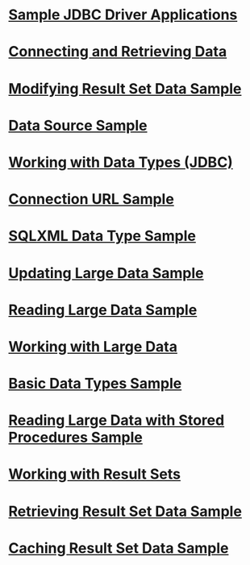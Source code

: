 # [Sample JDBC Driver Applications](sample-jdbc-driver-applications.md)
# [Connecting and Retrieving Data](connecting-and-retrieving-data.md)
# [Modifying Result Set Data Sample](modifying-result-set-data-sample.md)
# [Data Source Sample](data-source-sample.md)
# [Working with Data Types (JDBC)](working-with-data-types-jdbc.md)
# [Connection URL Sample](connection-url-sample.md)
# [SQLXML Data Type Sample](sqlxml-data-type-sample.md)
# [Updating Large Data Sample](updating-large-data-sample.md)
# [Reading Large Data Sample](reading-large-data-sample.md)
# [Working with Large Data](working-with-large-data.md)
# [Basic Data Types Sample](basic-data-types-sample.md)
# [Reading Large Data with Stored Procedures Sample](reading-large-data-with-stored-procedures-sample.md)
# [Working with Result Sets](working-with-result-sets.md)
# [Retrieving Result Set Data Sample](retrieving-result-set-data-sample.md)
# [Caching Result Set Data Sample](caching-result-set-data-sample.md)
